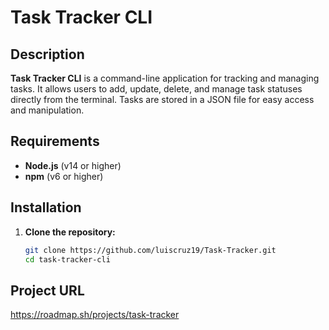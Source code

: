 # Task Tracker CLI

## Description

**Task Tracker CLI** is a command-line application for tracking and managing tasks. It allows users to add, update, delete, and manage task statuses directly from the terminal. Tasks are stored in a JSON file for easy access and manipulation.

## Requirements

- **Node.js** (v14 or higher)
- **npm** (v6 or higher)

## Installation

1. **Clone the repository:**

   ```bash
   git clone https://github.com/luiscruz19/Task-Tracker.git
   cd task-tracker-cli


## Project URL
https://roadmap.sh/projects/task-tracker